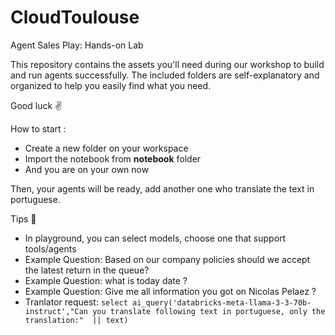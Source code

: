 # CloudToulouse
Agent Sales Play: Hands-on Lab

This repository contains the assets you'll need during our workshop to build and run agents successfully.
The included folders are self-explanatory and organized to help you easily find what you need.

Good luck ✌️

How to start :
 - Create a new folder on your workspace
 - Import the notebook from **notebook** folder
 - And you are on your own now

Then, your agents will be ready, add another one who translate the text in portuguese.

Tips 🤝
 - In playground, you can select models, choose one that support tools/agents
 - Example Question: Based on our company policies should we accept the latest return in the queue?
 - Example Question: what is today date ?
 - Example Question: Give me all information you got on Nicolas Pelaez ?
 - Tranlator request: ```select ai_query('databricks-meta-llama-3-3-70b-instruct',"Can you translate following text in portuguese, only the translation:"  || text)```

